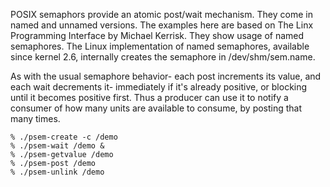 POSIX semaphors provide an atomic post/wait mechanism. They come in named
and unnamed versions.  The examples here are based on The Linx Programming
Interface by Michael Kerrisk. They show usage of named semaphores. The Linux
implementation of named semaphores, available since kernel 2.6, internally
creates the semaphore in /dev/shm/sem.name.

As with the usual semaphore behavior- each post increments its value, and each
wait decrements it- immediately if it's already positive, or blocking until it
becomes positive first. Thus a producer can use it to notify a consumer of how
many units are available to consume, by posting that many times.

    % ./psem-create -c /demo
    % ./psem-wait /demo &
    % ./psem-getvalue /demo
    % ./psem-post /demo
    % ./psem-unlink /demo
